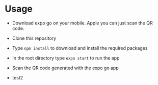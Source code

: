 # Usage
 - Download expo go on your mobile. Apple you can just scan the QR code.
 
 - Clone this repository
 
 - Type `npm install` to download and install the required packages

 - In the root directory type `expo start` to run the app
 
 - Scan the QR code generated with the expo go app
 
 - test2
